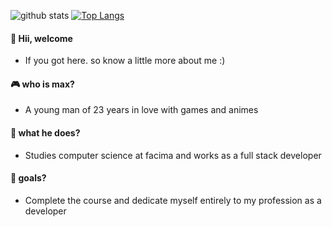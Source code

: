 <!---
![](https://uploaddeimagens.com.br/images/002/914/924/full/assinatura.png?1602340212)
-->
![github stats](https://github-readme-stats.vercel.app/api?username=maxhaviland&show_icons=true&theme=cobalt&layout=compact)
[![Top Langs](https://github-readme-stats.vercel.app/api/top-langs/?username=maxhaviland&show_icons=true&theme=cobalt&layout=compact)](https://github.com/anuraghazra/github-readme-stats)

#### :space_invader: Hii, welcome
- If you got here. so know a little more about me :)

#### :video_game: who is max?
- A young man of 23 years in love with games and animes

#### :dragon_face: what he does?
- Studies computer science at facima and works as a full stack developer

#### :dart: goals?
- Complete the course and dedicate myself entirely to my profession as a developer
